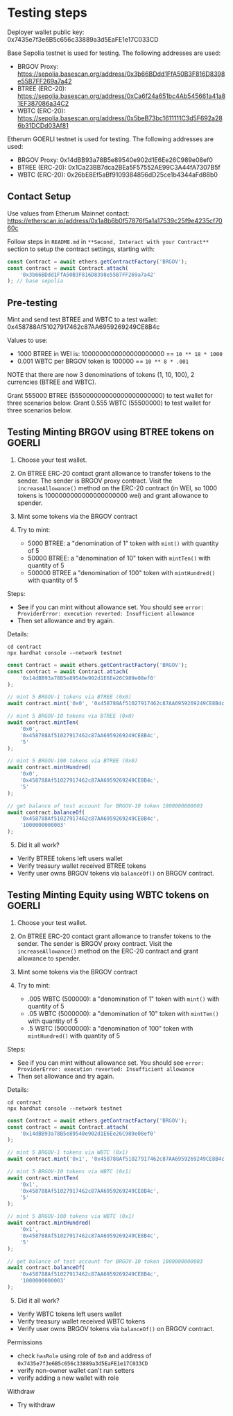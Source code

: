 # Testing steps

Deployer wallet public key: 0x7435e7f3e6B5c656c33889a3d5EaFE1e17C033CD

Base Sepolia testnet is used for testing. The following addresses are used:

-   BRGOV Proxy: https://sepolia.basescan.org/address/0x3b66BDdd1FfA50B3F816D8398e55B7FF269a7a42
-   BTREE (ERC-20): https://sepolia.basescan.org/address/0xCa6f24a651bc4Ab545661a41a81EF387086a34C2
-   WBTC (ERC-20): https://sepolia.basescan.org/address/0x5beB73bc1611111C3d5F692a286b31DCDd03Af81

Etherum GOERLI testnet is used for testing. The following addresses are used:

-   BRGOV Proxy: 0x14dBB93a78B5e89540e902d1E6Ee26C989e08ef0
-   BTREE (ERC-20): 0x1Ca23BB7dca2BEa5F57552AE99C3A44fA7307B5f
-   WBTC (ERC-20): 0x26bE8Ef5aBf9109384856dD25ce1b4344aFd88b0

## Contact Setup

Use values from Etherum Mainnet contact: <https://etherscan.io/address/0x1a8b6b0f57876f5a1a17539c25f9e4235cf7060c>

Follow steps in `README.md` in `**Second, Interact with your Contract**` section to setup the contract settings, starting with:

```javascript
const Contract = await ethers.getContractFactory('BRGOV');
const contract = await Contract.attach(
    '0x3b66BDdd1FfA50B3F816D8398e55B7FF269a7a42'
); // base sepolia
```

## Pre-testing

Mint and send test BTREE and WBTC to a test wallet: 0x458788Af51027917462c87AA6959269249CE8B4c

Values to use:

-   1000 BTREE in WEI is: 1000000000000000000000 == `10 ** 18 * 1000`
-   0.001 WBTC per BRGOV token is 100000 == `10 ** 8 * .001`

NOTE that there are now 3 denominations of tokens (1, 10, 100), 2 currencies (BTREE and WBTC).

Grant 555000 BTREE (555000000000000000000000) to test wallet for three scenarios below.
Grant 0.555 WBTC (55500000) to test wallet for three scenarios below.

## Testing Minting BRGOV using BTREE tokens on GOERLI

1. Choose your test wallet.

2. On BTREE ERC-20 contact grant allowance to transfer tokens to the sender. The sender is BRGOV proxy contract. Visit the `increaseAllowance()` method on the ERC-20 contract (in WEI, so 1000 tokens is 1000000000000000000000 wei) and grant allowance to spender.

3. Mint some tokens via the BRGOV contract

4. Try to mint:

    - 5000 BTREE: a "denomination of 1" token with `mint()` with quantity of 5
    - 50000 BTREE: a "denomination of 10" token with `mintTen()` with quantity of 5
    - 500000 BTREE a "denomination of 100" token with `mintHundred()` with quantity of 5

Steps:

-   See if you can mint without allowance set. You should see `error: ProviderError: execution reverted: Insufficient allowance`
-   Then set allowance and try again.

Details:

```shell
cd contract
npx hardhat console --network testnet
```

```javascript
const Contract = await ethers.getContractFactory('BRGOV');
const contract = await Contract.attach(
    '0x14dBB93a78B5e89540e902d1E6Ee26C989e08ef0'
);

// mint 5 BRGOV-1 tokens via BTREE (0x0)
await contract.mint('0x0', '0x458788Af51027917462c87AA6959269249CE8B4c', '5');

// mint 5 BRGOV-10 tokens via BTREE (0x0)
await contract.mintTen(
    '0x0',
    '0x458788Af51027917462c87AA6959269249CE8B4c',
    '5'
);

// mint 5 BRGOV-100 tokens via BTREE (0x0)
await contract.mintHundred(
    '0x0',
    '0x458788Af51027917462c87AA6959269249CE8B4c',
    '5'
);

// get balance of test account for BRGOV-10 token 1000000000003
await contract.balanceOf(
    '0x458788Af51027917462c87AA6959269249CE8B4c',
    '1000000000003'
);
```

5. Did it all work?

-   Verify BTREE tokens left users wallet
-   Verify treasury wallet received BTREE tokens
-   Verify user owns BRGOV tokens via `balanceOf()` on BRGOV contract.

## Testing Minting Equity using WBTC tokens on GOERLI

1. Choose your test wallet.

2. On BTREE ERC-20 contact grant allowance to transfer tokens to the sender. The sender is BRGOV proxy contract. Visit the `increaseAllowance()` method on the ERC-20 contract and grant allowance to spender.

3. Mint some tokens via the BRGOV contract

4. Try to mint:

    - .005 WBTC (500000): a "denomination of 1" token with `mint()` with quantity of 5
    - .05 WBTC (5000000): a "denomination of 10" token with `mintTen()` with quantity of 5
    - .5 WBTC (50000000): a "denomination of 100" token with `mintHundred()` with quantity of 5

Steps:

-   See if you can mint without allowance set. You should see `error: ProviderError: execution reverted: Insufficient allowance`
-   Then set allowance and try again.

Details:

```shell
cd contract
npx hardhat console --network testnet
```

```javascript
const Contract = await ethers.getContractFactory('BRGOV');
const contract = await Contract.attach(
    '0x14dBB93a78B5e89540e902d1E6Ee26C989e08ef0'
);

// mint 5 BRGOV-1 tokens via WBTC (0x1)
await contract.mint('0x1', '0x458788Af51027917462c87AA6959269249CE8B4c', '5');

// mint 5 BRGOV-10 tokens via WBTC (0x1)
await contract.mintTen(
    '0x1',
    '0x458788Af51027917462c87AA6959269249CE8B4c',
    '5'
);

// mint 5 BRGOV-100 tokens via WBTC (0x1)
await contract.mintHundred(
    '0x1',
    '0x458788Af51027917462c87AA6959269249CE8B4c',
    '5'
);

// get balance of test account for BRGOV-10 token 1000000000003
await contract.balanceOf(
    '0x458788Af51027917462c87AA6959269249CE8B4c',
    '1000000000003'
);
```

5. Did it all work?

-   Verify WBTC tokens left users wallet
-   Verify treasury wallet received WBTC tokens
-   Verify user owns BRGOV tokens via `balanceOf()` on BRGOV contract.

Permissions

-   check `hasRole` using role of `0x0` and address of `0x7435e7f3e6B5c656c33889a3d5EaFE1e17C033CD`
-   verify non-owner wallet can't run setters
-   verify adding a new wallet with role

Withdraw

-   Try withdraw
